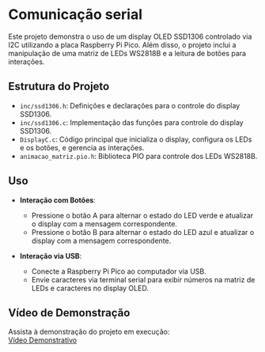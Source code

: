 
# Comunicação serial

Este projeto demonstra o uso de um display OLED SSD1306 controlado via I2C utilizando a placa Raspberry Pi Pico. Além disso, o projeto inclui a manipulação de uma matriz de LEDs WS2818B e a leitura de botões para interações.

## Estrutura do Projeto

- `inc/ssd1306.h`: Definições e declarações para o controle do display SSD1306.
- `inc/ssd1306.c`: Implementação das funções para controle do display SSD1306.
- `DisplayC.c`: Código principal que inicializa o display, configura os LEDs e os botões, e gerencia as interações.
- `animacao_matriz.pio.h`: Biblioteca PIO para controle dos LEDs WS2818B.

## Uso

- **Interação com Botões**:
  - Pressione o botão A para alternar o estado do LED verde e atualizar o display com a mensagem correspondente.
  - Pressione o botão B para alternar o estado do LED azul e atualizar o display com a mensagem correspondente.

- **Interação via USB**:
  - Conecte a Raspberry Pi Pico ao computador via USB.
  - Envie caracteres via terminal serial para exibir números na matriz de LEDs e caracteres no display OLED.

## Vídeo de Demonstração
Assista à demonstração do projeto em execução:  
[Vídeo Demonstrativo](https://youtu.be/Sk6ZKTkPAhQ)  
